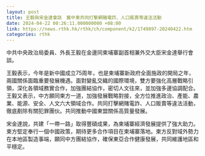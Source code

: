 ```yaml
---
layout: post
title: 王毅與宋金達會談　冀中柬共同打擊網賭電詐、人口販賣等違法活動
date: 2024-04-22 00:26:11.000000000 +08:00
link: https://news.rthk.hk/rthk/ch/component/k2/1749897-20240422.htm
categories: rthk
---
```


中共中央政治局委員、外長王毅在金邊同柬埔寨副首相兼外交大臣宋金達舉行會談。

王毅表示，今年是新中國成立75周年，也是柬埔寨新政府全面施政的開局之年，兩國關係面臨重要發展機遇。面對變亂交織的國際環境，雙方要強化高層戰略引領，深化各領域務實合作，加強團結協作，密切人文往來，並加強多邊協調配合。王毅又表示，中方願同柬方一道，加強發展戰略對接，全方位推進政治、產能、農業、能源、安全、人文六大領域合作。共同打擊網賭電詐、人口販賣等違法活動，徹底剷除有關犯罪團伙。共同推動中國東盟關係高質量發展。

宋金達說，共建「一帶一路」取得豐碩成果，為柬埔寨經濟發展提供了強大助力。柬方堅定奉行一個中國政策，期待更多合作項目在柬埔寨落地。柬方反對域外勢力在本地區製造事端，願同中方團結協作，確保東亞合作健康發展，共同維護地區和平穩定。
